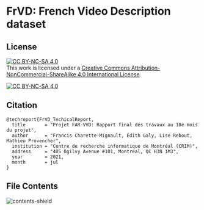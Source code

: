 # FrVD: French Video Description dataset

## License

[![CC BY-NC-SA 4.0][cc-by-nc-sa-shield]][cc-by-nc-sa]
<br>
This work is licensed under a
[Creative Commons Attribution-NonCommercial-ShareAlike 4.0 International License][cc-by-nc-sa].

[![CC BY-NC-SA 4.0][cc-by-nc-sa-image]][cc-by-nc-sa]

[cc-by-nc-sa]: http://creativecommons.org/licenses/by-nc-sa/4.0/
[cc-by-nc-sa-image]: https://licensebuttons.net/l/by-nc-sa/4.0/88x31.png
[cc-by-nc-sa-shield]: https://img.shields.io/badge/License-CC%20BY--NC--SA%204.0-lightgrey.svg


## Citation

```
@techreport{FrVD_TechicalReport,
  title       = "Projet FAR-VVD: Rapport final des travaux au 18e mois du projet",
  author      = "Francis Charette-Mignault, Edith Galy, Lise Rebout, Mathieu Provencher",
  institution = "Centre de recherche informatique de Montréal (CRIM)",
  address     = "405 Ogilvy Avenue #101, Montréal, QC H3N 1M3",
  year        = 2021,
  month       = jul
}
```

## File Contents

![contents-shield](https://img.shields.io/badge/contents-coming%20soon-yellow)

